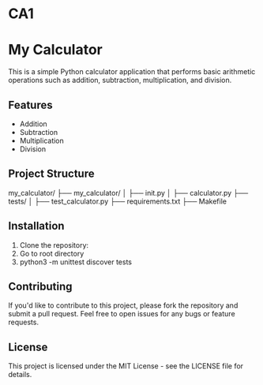 # CA1
# My Calculator

This is a simple Python calculator application that performs basic arithmetic operations such as addition, subtraction, multiplication, and division.

## Features

- Addition
- Subtraction
- Multiplication
- Division

## Project Structure

my_calculator/
├── my_calculator/
│ ├── init.py
│ ├── calculator.py
├── tests/
│ ├── test_calculator.py
├── requirements.txt
├── Makefile


## Installation

1. Clone the repository:
2. Go to root directory
3. python3 -m unittest discover tests

## Contributing
If you'd like to contribute to this project, please fork the repository and submit a pull request. Feel free to open issues for any bugs or feature requests.

## License
This project is licensed under the MIT License - see the LICENSE file for details.



